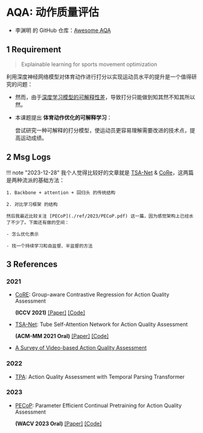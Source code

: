 # AQA: 动作质量评估

- 李渊明 的 GitHub 仓库：[Awesome AQA](https://github.com/Lyman-Smoker/Awesome-AQA)

## 1 Requirement

> Explainable learning for sports movement optimization

利用深度神经网络模型对体育动作进行打分以实现运动员水平的提升是一个值得研究的问题：

- 然而，由于<u>深度学习模型的可解释性差</u>，导致打分只能做到知其然不知其所以然。

- 本课题提出 **体育动作优化的可解释学习**：

    尝试研究一种可解释的打分模型，使运动员更容易理解需要改进的技术点，提高运动成绩。

## 2 Msg Logs

!!! note "2023-12-28"
    我个人觉得比较好的文章就是 [TSA-Net](./ref/2021/TSA-Net.pdf) & [CoRe](./ref/2021/CoRe.pdf)，这两篇是两种流派的基础方法：

    1. Backbone + attention + 回归头 的传统结构

    2. 对比学习框架 的结构

    然后我最近比较关注 [PECoP](./ref/2023/PECoP.pdf) 这一篇，因为感觉架构上已经水了不少了。下面还有做的空间：
    
    - 怎么优化表示
    
    - 找一个持续学习和自监督、半监督的方法

## 3 References

### 2021

- [CoRE](./ref/2021/CoRe.pdf): Group-aware Contrastive Regression for Action Quality Assessment

    **(ICCV 2021)** [[Paper]](http://openaccess.thecvf.com//content/ICCV2021/papers/Yu_Group-Aware_Contrastive_Regression_for_Action_Quality_Assessment_ICCV_2021_paper.pdf) [[Code]](https://github.com/yuxumin/CoRe)

- [TSA-Net](./ref/2021/TSA-Net.pdf): Tube Self-Attention Network for Action Quality Assessment 

    **(ACM-MM 2021 Oral)** [[Paper]](https://arxiv.org/pdf/2201.03746) [[Code]](https://github.com/Shunli-Wang/TSA-Net)

- [A Survey of Video-based Action Quality Assessment](./ref/2021/Video-based.pdf)

### 2022

- [TPA](./ref/2022/TPA.pdf): Action Quality Assessment with Temporal Parsing Transformer

### 2023

- [PECoP](./ref//2023/PECoP.pdf): Parameter Efficient Continual Pretraining for Action Quality Assessment 

    **(WACV 2023 Oral)** [[Paper]](https://arxiv.org/pdf/2311.07603.pdf) [[Code]](https://github.com/Plrbear/PECoP)